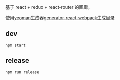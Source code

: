 基于 react + redux + react-router 的画廊。

使用[yeoman](yeoman.io)生成器[generator-react-webpack](https://github.com/newtriks/generator-react-webpack)生成目录

## dev
`npm start`

## release
`npm run release`